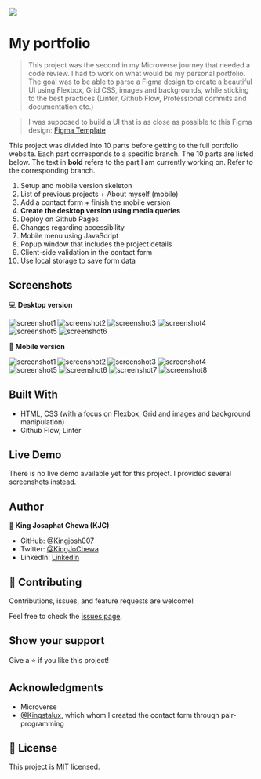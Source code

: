![](https://img.shields.io/badge/Microverse-blueviolet)

# My portfolio

> This project was the second in my Microverse journey that needed a code review. I had to work on what would be my personal portfolio. The goal was to be able to parse a Figma design to create a beautiful UI using Flexbox, Grid CSS, images and backgrounds, while sticking to the best practices (Linter, Github Flow, Professional commits and documentation etc.)

> I was supposed to build a UI that is as close as possible to this Figma design: [Figma Template](https://www.figma.com/file/l7SqJ3ZfkAKih9sFxvWSR4/Microverse-Student-Project-1?node-id=23%3A10) 

This project was divided into 10 parts before getting to the full portfolio website. Each part corresponds to a specific branch. The 10 parts are listed below. The text in **bold** refers to the part I am currently working on. Refer to the corresponding branch.

1. Setup and mobile version skeleton
2. List of previous projects + About myself (mobile)
3. Add a contact form + finish the mobile version
4. **Create the desktop version using media queries**
5. Deploy on Github Pages
6. Changes regarding accessibility
7. Mobile menu using JavaScript
8. Popup window that includes the project details 
9. Client-side validation in the contact form
10. Use local storage to save form data


## Screenshots

💻 **Desktop version**

![screenshot1](./screenshots/desktop/screenshot1.PNG) ![screenshot2](./screenshots/desktop/screenshot2.PNG) 
![screenshot3](./screenshots/desktop/screenshot3.PNG) ![screenshot4](./screenshots/desktop/screenshot4.PNG) 
![screenshot5](./screenshots/desktop/screenshot5.PNG) ![screenshot6](./screenshots/desktop/screenshot6.PNG) 



📱 **Mobile version** 

![screenshot1](./screenshots/screenshot1.PNG) ![screenshot2](./screenshots/screenshot2.PNG) 
![screenshot3](./screenshots/screenshot3.PNG) ![screenshot4](./screenshots/screenshot4.PNG) 
![screenshot5](./screenshots/screenshot5.PNG) ![screenshot6](./screenshots/screenshot6.PNG) 
![screenshot7](./screenshots/screenshot7.PNG) ![screenshot8](./screenshots/screenshot8.PNG) 



## Built With

- HTML, CSS (with a focus on Flexbox, Grid and images and background manipulation)
- Github Flow, Linter

## Live Demo

There is no live demo available yet for this project. I provided several screenshots instead.


## Author

👤 **King Josaphat Chewa (KJC)**

- GitHub: [@Kingjosh007](https://github.com/Kingjosh007)
- Twitter: [@KingJoChewa](https://twitter.com/KingJoChewa)
- LinkedIn: [LinkedIn](https://www.linkedin.com/in/king-josaphat-chewa-aa154011b/)


## 🤝 Contributing

Contributions, issues, and feature requests are welcome!

Feel free to check the [issues page](../../issues/).

## Show your support

Give a ⭐️ if you like this project!

## Acknowledgments

- Microverse
- [@Kingstalux](https://github.com/Kingstalux), which whom I created the contact form through pair-programming

## 📝 License

This project is [MIT](./MIT.md) licensed.

